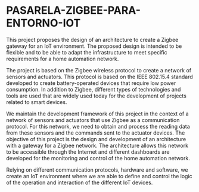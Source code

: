 # PASARELA-ZIGBEE-PARA-ENTORNO-IOT

This project proposes the design of an architecture to create a Zigbee gateway for an IoT environment. The proposed design is intended to be flexible and to be able to adapt the infrastructure to meet specific requirements for a home automation network.

The project is based on the Zigbee wireless protocol to create a network of sensors and actuators. This protocol is based on the IEEE 802.15.4 standard developed to create battery-operated devices that require low power consumption. In addition to Zigbee, different types of technologies and tools are used that are widely used today for the development of projects related to smart devices.

We maintain the development framework of this project in the context of a network of sensors and actuators that use Zigbee as a communication protocol. For this network, we need to obtain and process the reading data from these sensors and the commands sent to the actuator devices. The objective of this project is the design and development of an architecture with a gateway for a Zigbee network. The architecture allows this network to be accessible through the Internet and different dashboards are developed for the monitoring and control of the home automation network.

Relying on different communication protocols, hardware and software, we create an IoT environment where we are able to define and control the logic of the operation and interaction of the different IoT devices.
